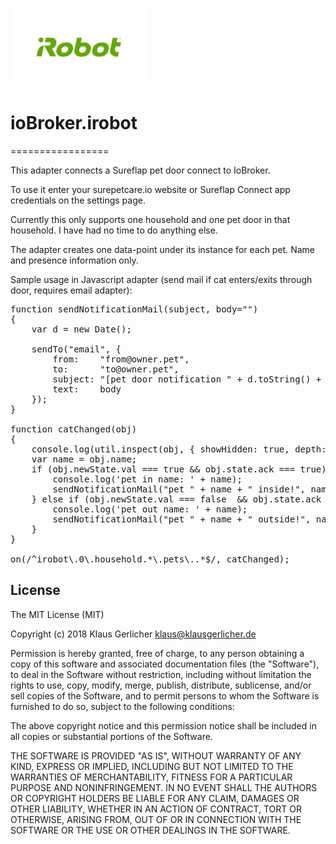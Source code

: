 ![Logo](admin/irobot.png)
# ioBroker.irobot
=================

This adapter connects a Sureflap pet door connect to IoBroker.

To use it enter your surepetcare.io website or Sureflap Connect app credentials on the settings page.

Currently this only supports one household and one pet door in that household. I have had no time to
do anything else.

The adapter creates one data-point under its instance for each pet. Name and presence information only.

Sample usage in Javascript adapter (send mail if cat enters/exits through door, requires email adapter):

<pre>
function sendNotificationMail(subject, body="")
{
    var d = new Date();
   
    sendTo("email", {
        from:    "from@owner.pet",
        to:      "to@owner.pet",
        subject: "[pet door notification " + d.toString() + "]: " + subject,
        text:    body
    });
}

function catChanged(obj)
{
    console.log(util.inspect(obj, { showHidden: true, depth: null }));
    var name = obj.name;
    if (obj.newState.val === true && obj.state.ack === true) {
        console.log('pet in name: ' + name);
        sendNotificationMail("pet " + name + " inside!", name);
    } else if (obj.newState.val === false  && obj.state.ack === true) {
        console.log('pet out name: ' + name);
        sendNotificationMail("pet " + name + " outside!", name);
    }
}

on(/^irobot\.0\.household.*\.pets\..*$/, catChanged);
</pre>



## License
The MIT License (MIT)

Copyright (c) 2018 Klaus Gerlicher <klaus@klausgerlicher.de>

Permission is hereby granted, free of charge, to any person obtaining a copy
of this software and associated documentation files (the "Software"), to deal
in the Software without restriction, including without limitation the rights
to use, copy, modify, merge, publish, distribute, sublicense, and/or sell
copies of the Software, and to permit persons to whom the Software is
furnished to do so, subject to the following conditions:

The above copyright notice and this permission notice shall be included in
all copies or substantial portions of the Software.

THE SOFTWARE IS PROVIDED "AS IS", WITHOUT WARRANTY OF ANY KIND, EXPRESS OR
IMPLIED, INCLUDING BUT NOT LIMITED TO THE WARRANTIES OF MERCHANTABILITY,
FITNESS FOR A PARTICULAR PURPOSE AND NONINFRINGEMENT. IN NO EVENT SHALL THE
AUTHORS OR COPYRIGHT HOLDERS BE LIABLE FOR ANY CLAIM, DAMAGES OR OTHER
LIABILITY, WHETHER IN AN ACTION OF CONTRACT, TORT OR OTHERWISE, ARISING FROM,
OUT OF OR IN CONNECTION WITH THE SOFTWARE OR THE USE OR OTHER DEALINGS IN
THE SOFTWARE.
